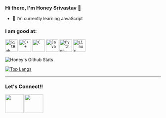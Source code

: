 ### Hi there, I'm Honey Srivastav 👋

- 🌱 I’m currently learning JavaScript

### I am good at:
<code><img width="40px" src="https://img.icons8.com/fluent/2x/github.png" title="GitHub"/></code>
<code><img width="40px" src="https://img.icons8.com/color/2x/c-plus-plus-logo.png" title="C++"/></code>
<code><img width="40px" src="https://img.icons8.com/color/2x/c-programming.png" title="C"/></code>
<code><img width="40px" src="https://img.icons8.com/color/2x/java-coffee-cup-logo.png" title="Java"/></code>
<code><img width="40px" src="https://lh3.googleusercontent.com/proxy/YzY482fHtsxa2JvbQlPe57MPZ19UuK97m0w2FybtlhLF-TXfUBZSXaAdz2Z8OqStMzcjBRYmPLMD1Lw82K6JUY2p3oI" title="Python"/></code>
<code><img width="40px" src="https://img.icons8.com/color/2x/linux.png" title="Linux"/></code>


![Honey's Github Stats](https://github-readme-stats.vercel.app/api?username=Honey20&theme=highcontrast&show_icons=true)

[![Top Langs](https://github-readme-stats.vercel.app/api/top-langs/?username=Honey20&theme=highcontrast&layout=compact)](https://github.com/Honey20/github-readme-stats)

--------------------
### Let's Connect!!
<a href="https://www.linkedin.com/in/honey-srivastav208/">
	<img align="left" width="60px" src="https://img.icons8.com/plasticine/2x/linkedin.png" />
</a>
<a href = "mailto: srivastav.honey20@gmail.com">
	<img align="left" width="60px" src="https://img.icons8.com/plasticine/2x/gmail.png" />
</a>
<br>
